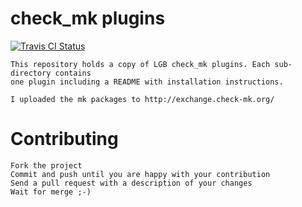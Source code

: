 check_mk plugins
================

[![Travis CI Status](https://secure.travis-ci.org/lgbff/lgb_check_mk_plugins.svg)](http://travis-ci.org/#!/lgbff/lgb_check_mk_plugins)

    This repository holds a copy of LGB check_mk plugins. Each sub-directory contains
    one plugin including a README with installation instructions.
    
    I uploaded the mk packages to http://exchange.check-mk.org/

Contributing
============

    Fork the project
    Commit and push until you are happy with your contribution
    Send a pull request with a description of your changes
    Wait for merge ;-)


